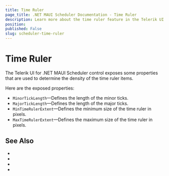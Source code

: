 ```yaml
---
title: Time Ruler
page_title: .NET MAUI Scheduler Documentation - Time Ruler
description: Learn more about the time ruler feature in the Telerik UI for .NET MAUI Scheduler control.
position: 
published: False
slug: scheduler-time-ruler
---
```


# Time Ruler 

The Telerik UI for .NET MAUI Scheduler control exposes some properties that are used to determine the density of the time ruler items.

Here are the exposed properties:

* `MinorTickLength`&mdash;Defines the length of the minor ticks.
* `MajorTickLength`&mdash;Defines the length of the major ticks.
* `MinTimeRulerExtent`&mdash;Defines the minimum size of the time ruler in pixels.
* `MaxTimeRulerExtent`&mdash;Defines the maximum size of the time ruler in pixels.

## See Also

- 
- 
- 
- 
